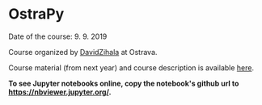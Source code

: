 # OstraPy

Date of the course: 9. 9. 2019

Course organized by [DavidZihala](https://github.com/DavidZihala) at Ostrava. 

Course material (from next year) and course description is available [here](https://github.com/DavidZihala/OstraPy).

__To see Jupyter notebooks online, copy the notebook's github url to https://nbviewer.jupyter.org/.__
